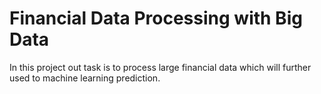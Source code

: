 # Financial Data Processing with Big Data

In this project out task is to process large financial data which will further used to machine learning prediction. 
